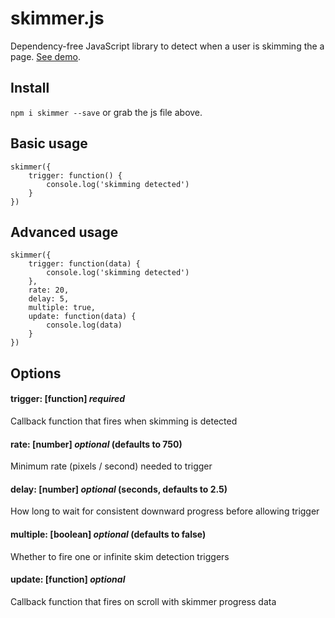 # skimmer.js

Dependency-free JavaScript library to detect when a user is skimming the a page. [See demo](https://russellgoldenberg.github.io/skimmer/).

## Install 
`npm i skimmer --save` or grab the js file above.

## Basic usage 

```
skimmer({
	trigger: function() {
		console.log('skimming detected')
	}
})
```

## Advanced usage

```
skimmer({
	trigger: function(data) {
		console.log('skimming detected')
	},
	rate: 20,
	delay: 5,
	multiple: true,
	update: function(data) {
		console.log(data)
	}
})
```

## Options

#### trigger: [function] *required*
Callback function that fires when skimming is detected

#### rate: [number] *optional* (defaults to 750) 
Minimum rate (pixels / second) needed to trigger

#### delay: [number] *optional* (seconds, defaults to 2.5) 
How long to wait for consistent downward progress before allowing trigger

#### multiple: [boolean] *optional* (defaults to false)
Whether to fire one or infinite skim detection triggers

#### update: [function] *optional*
Callback function that fires on scroll with skimmer progress data
